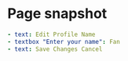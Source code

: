 # Page snapshot

```yaml
- text: Edit Profile Name
- textbox "Enter your name": Fan
- text: Save Changes Cancel
```